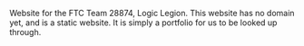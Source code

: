 Website for the FTC Team 28874, Logic Legion.
This website has no domain yet, and is a static website. It is simply a portfolio for us to be looked up through. 
